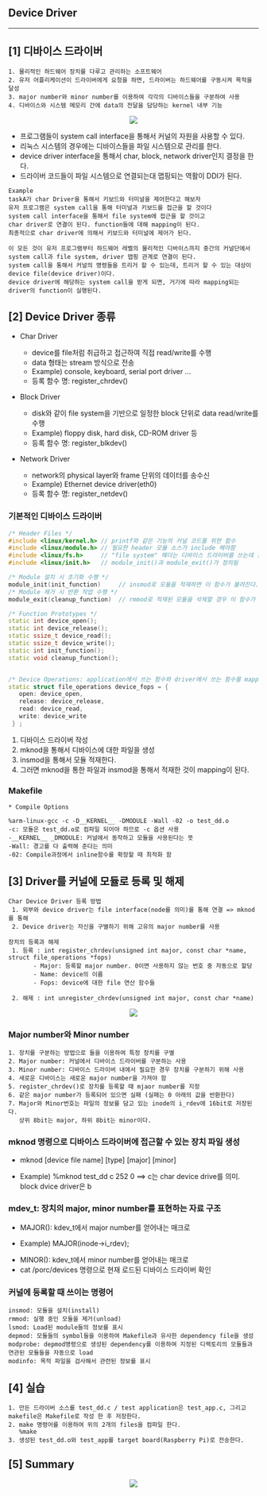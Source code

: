 ## Device Driver

---

## [1] 디바이스 드라이버

```
1. 물리적인 하드웨어 장치를 다루고 관리하는 소프트웨어
2. 유저 어플리케이션이 드라이버에게 요청을 하면, 드라이버는 하드웨어를 구동시켜 목적을 달성
3. major number와 minor number를 이용하여 각각의 디바이스들을 구분하여 사용
4. 디바이스와 시스템 메모리 간에 data의 전달을 담당하는 kernel 내부 기능
```

<div style="text-align:center;"><img src="https://user-images.githubusercontent.com/66770613/118423719-96a1c800-b700-11eb-89e2-5115bf8133ed.png"></div>  


* 프로그램들이 system call interface을 통해서 커널의 자원을 사용할 수 있다.
* 리눅스 시스템의 경우에는 디바이스들을 파일 시스템으로 관리를 한다.
* device driver interface을 통해서 char, block, network driver인지 결정을 한다.
* 드라이버 코드들이 파일 시스템으로 연결되는대 맵핑되는 역활이 DDI가 된다.

```
Example
taskA가 char Driver을 통해서 키보드와 터미널을 제어한다고 해보자
유저 프로그램은 system call을 통해 터미널과 키보드를 접근을 할 것이다
system call interface을 통해서 file system에 접근을 할 것이고
char driver로 연결이 된다. function들에 대해 mapping이 된다.
최종적으로 char driver에 의해서 키보드와 터미널에 제어가 된다.

이 모든 것이 유저 프로그램부터 하드웨어 레벨의 물리적인 디바이스까지 중간의 커널단에서 system call과 file system, driver 맵핑 관계로 연결이 된다.
system call을 통해서 커널의 명령들을 트리거 할 수 있는데, 트리거 할 수 있는 대상이 device file(device driver)이다.
device driver에 해당하는 system call을 받게 되면, 거기에 따라 mapping되는 driver의 function이 실행된다.
```

## [2] Device Driver 종류

* Char Driver
  * device를 file처럼 취급하고 접근하여 직접 read/write를 수행
  * data 형태는 stream 방식으로 전송
  * Example) console, keyboard, serial port driver ...
  * 등록 함수 명: register_chrdev()

* Block Driver
  * disk와 같이 file system을 기반으로 일정한 block 단위로 data read/write를 수행
  * Example) floppy disk, hard disk, CD-ROM driver 등
  * 등록 함수 명: register_blkdev()

* Network Driver
  * network의 physical layer와 frame 단위의 데이터를 송수신
  * Example) Ethernet device driver(eth0)
  * 등록 함수 명: register_netdev()
 
 ### 기본적인 디바이스 드라이버
 
 ```c++
 /* Header Files */
 #include <linux/kernel.h> // printf와 같은 기능의 커널 코드를 위한 함수
 #include <linux/module.h> // 필요한 header 모듈 소스가 include 해야함
 #include <linux/fs.h>     // "file system" 헤더는 디바이스 드라이버를 쓰는데 필요한 헤더 파일
 #include <linux/init.h>   // module_init()과 module_exit()가 정의됨
 
 /* Module 설치 시 초기화 수행 */
 module_init(init_function)     // insmod로 모듈을 적재하면 이 함수가 불려진다. 이 함수 안에서 register_chrdev() 커널 함수를 불러서 모듈을 적재함
 /* Module 제거 시 반환 작업 수행 */
 module_exit(cleanup_function)  // rmmod로 적재된 모듈을 삭제할 경우 이 함수가 불러진다. unregister_chrdev() 커널 함수를 불러서 모듈을 삭제함.
 
 /* Function Prototypes */
 static int device_open();    
 static int device_release();
 static ssize_t device_read();
 static ssize_t device_write();
 static int init_function();
 static void cleanup_function();
 
 
 /* Device Operations: application에서 쓰는 함수와 driver에서 쓰는 함수를 mapping */
 static struct file_operations device_fops = {
    open: device_open,
    release: device_release,
    read: device_read,
    write: device_write
  } ;
 ```
 
 1. 디바이스 드라이버 작성
 2. mknod을 통해서 디바이스에 대한 파일을 생성
 3. insmod을 통해서 모듈 적재한다.
 4. 그러면 mknod을 통한 파일과 insmod을 통해서 적재한 것이 mapping이 된다.


### Makefile

```
* Compile Options

%arm-linux-gcc -c -D__KERNEL__ -DMODULE -Wall -02 -o test_dd.o
-c: 모듈은 test_dd.o로 컴파일 되어야 하므로 -c 옵션 사용
-__KERNEL__ _DMODULE: 커널에서 동작하고 모듈을 사용된다는 뜻
-Wall: 경고를 다 출력해 준다는 의미
-02: Compile과정에서 inline함수를 확장할 때 최적화 함
```

## [3] Driver를 커널에 모듈로 등록 및 해제

```
Char Device Driver 등록 방법
 1. 외부와 device driver는 file interface(node를 의미)를 통해 연결 => mknod를 통해
 2. Device driver는 자신을 구별하기 위해 고유의 major number를 사용

장치의 등록과 해제
 1. 등록 : int register_chrdev(unsigned int major, const char *name, struct file_operations *fops)
       - Major: 등록할 major number. 0이면 사용하지 않는 번호 중 자동으로 할당
       - Name: device의 이름
       - Fops: device에 대한 file 연산 함수들

 2. 해제 : int unregister_chrdev(unsigned int major, const char *name)
```

<div style="text-align:center;"><img src="https://user-images.githubusercontent.com/66770613/118427452-2bf48a80-b708-11eb-988f-929f63737940.png"></div>  


### Major number와 Minor number

```
1. 장치를 구분하는 방법으로 둘을 이용하여 특정 장치를 구별
2. Major number: 커널에서 디바이스 드라이버를 구분하는 사용
3. Minor number: 디바이스 드라이버 내에서 필요한 경우 장치를 구분하기 위해 사용
4. 새로운 디바이스는 새로운 major number을 가져야 함
5. register_chrdev()로 장치를 등록할 때 mjaor number를 지정
6. 같은 major number가 등록되어 있으면 실패 (실패는 0 아래의 값을 반환한다)
7. Major와 Minor번호는 파일의 정보를 담고 있는 inode의 i_rdev에 16bit로 저장된다.
   상위 8bit는 major, 하위 8bit는 minor이다.
```

### mknod 명령으로 디바이스 드라이버에 접근할 수 있는 장치 파일 생성

* mknod [device file name] [type] [major] [minor]
 + Example) %mknod test_dd c 252 0 ==> c는 char device drive를 의미. block dvice driver은 b

### mdev_t: 장치의 major, minor number를 표현하는 자료 구조

* MAJOR(): kdev_t에서 major number를 얻어내는 매크로
 + Example) MAJOR(inode->i_rdev);

* MINOR(): kdev_t에서 minor number를 얻어내는 매크로
* cat /porc/devices 명령으로 현재 로드된 디바이스 드라이버 확인


### 커널에 등록할 때 쓰이는 명령어
```
insmod: 모듈을 설치(install)
rmmod: 실행 중인 모듈을 제거(unload)
lsmod: Load된 module들의 정보를 표시
depmod: 모듈들의 symbol들을 이용하여 Makefile과 유사한 dependency file을 생성
modprobe: depmod명령으로 생성된 dependency를 이용하여 지정된 디렉토리의 모듈들과 연관된 모듈들을 자동으로 load
modinfo: 목적 파일을 검사해서 관련된 정보를 표시
```

## [4] 실습

```
1. 만든 드라이버 소스를 test_dd.c / test application은 test_app.c, 그리고 makefile은 Makefile로 작성 한 후 저장한다.
2. make 명령어를 이용하여 위의 2개의 files을 컴파일 한다.
   %make
3. 생성된 test_dd.o와 test_app를 target board(Raspberry Pi)로 전송한다.
```

## [5] Summary

<div style="text-align:center;"><img src="https://user-images.githubusercontent.com/66770613/118428128-b8537d00-b709-11eb-8f0d-3e752c28c72e.png"></div>  


